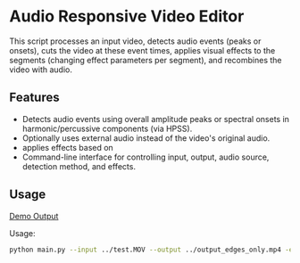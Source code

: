 # Audio Responsive Video Editor

This script processes an input video, detects audio events (peaks or onsets), cuts the video at these event times, applies visual effects to the segments (changing effect parameters per segment), and recombines the video with audio.

## Features

- Detects audio events using overall amplitude peaks or spectral onsets in harmonic/percussive components (via HPSS).
- Optionally uses external audio instead of the video's original audio.
- applies effects based on
- Command-line interface for controlling input, output, audio source, detection method, and effects.

## Usage

[Demo Output](https://www.youtube.com/watch?v=iaTsmtOMX7w)

Usage:

```bash
python main.py --input ../test.MOV --output ../output_edges_only.mp4 -e colored_edges_only --detect-mode percussive
```
